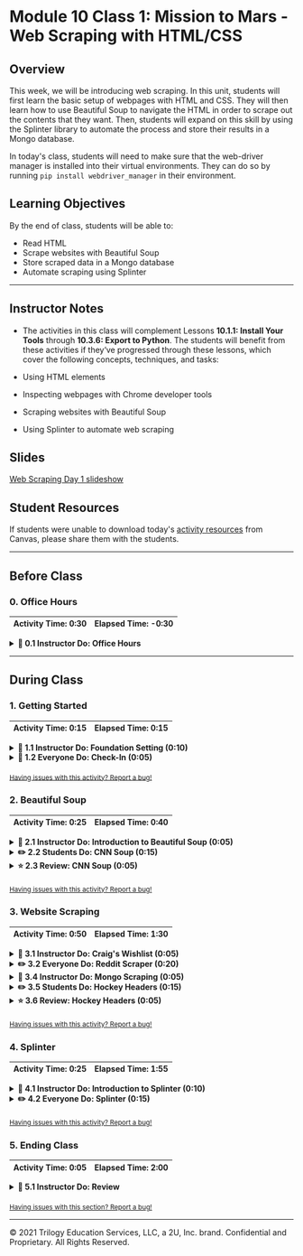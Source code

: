 # Module 10 Class 1: Mission to Mars - Web Scraping with HTML/CSS

## Overview

This week, we will be introducing web scraping. In this unit, students will first learn the basic setup of webpages with HTML and CSS. They will then learn how to use Beautiful Soup to navigate the HTML in order to scrape out the contents that they want. Then, students will expand on this skill by using the Splinter library to automate the process and store their results in a Mongo database.

In today's class, students will need to make sure that the web-driver manager is installed into their virtual environments. They can do so by running `pip install webdriver_manager` in their environment.

## Learning Objectives

By the end of class, students will be able to:

* Read HTML
* Scrape websites with Beautiful Soup
* Store scraped data in a Mongo database
* Automate scraping using Splinter

- - -

## Instructor Notes

* The activities in this class will complement Lessons **10.1.1: Install Your Tools** through **10.3.6: Export to Python**.  The students will benefit from these activities if they‘ve progressed through these lessons, which cover the following concepts, techniques, and tasks:

* Using HTML elements

* Inspecting webpages with Chrome developer tools

* Scraping websites with Beautiful Soup

* Using Splinter to automate web scraping


## Slides

[Web Scraping Day 1 slideshow](https://docs.google.com/presentation/d/1RIIOaGg2FORoF1H4MbmAYkx2lyNacE_ESFYwl41T4q4/edit#slide=id.gab17893448_0_2766)

## Student Resources

If students were unable to download today's [activity resources](https://2u-data-curriculum-team.s3.amazonaws.com/data-viz-online-lesson-plans/10-Lessons/10-1-Student_Resources.zip) from Canvas, please share them with the students.

- - -

## Before Class

### 0. Office Hours

| Activity Time: 0:30       |  Elapsed Time:     -0:30  |
|---------------------------|---------------------------|

<details>
  <summary><strong> 📣 0.1 Instructor Do: Office Hours</strong></summary>

* Before you begin class, hold office hours. Office hours should be driven by students. Encourage students to take full advantage of office hours by reminding them that this is their time to ask questions and get assistance from instructional staff as they learn new concepts.

* Expect that students may ask for assistance. For example:

  * Further review on a particular subject
  * Debugging assistance
  * Help with computer issues
  * Guidance with a particular tool

</details>

- - -

## During Class

### 1. Getting Started

| Activity Time:       0:15 |  Elapsed Time:      0:15  |
|---------------------------|---------------------------|

<details>
  <summary><strong>📣 1.1 Instructor Do: Foundation Setting (0:10)</strong></summary>

* Welcome students to class.

* Direct students to post individual questions in the Zoom chat to be addressed by your and/or your TAs at the end of class.

* Open the slideshow and use slides 1-9 to walk through the foundation setting with your class.

* **Big Picture:** This is an opportunity to zoom out and see the big picture of where they are in the program. Take a moment to mention some real-world examples illustrating the value of what they're learning this week.

* **Program Pointers:** Talk through some of the key logistical things that will help students stay on track. This is an opportunity to speak to what students may need when they're at this particular point of the program.

* **This Week - Web Scraping:** Talk through the key skills students will be learning this week. Let students know they will be learning about webpage layouts with HTML and CSS, and how to scrape this data using Beautiful Soup and Splinter.

* **This Week's Challenge:** For this week's Challenge, let the students know that they'll be creating a web app that displays images of Mars’ hemispheres, complete with titles. The students will need to obtain this information by scraping a website using Splinter and Beautiful Soup then storing the data inside a Mongo database.

* **Career Connection:** Let students know how they will be using the skills covered this week throughout their careers. It's important for them to know the "why." Give examples of when they may be used in work or when you have used those skills in your workplace.

  * Just a reminder that each week students receive a Career Connection in their course of work that ties to what academic content is being consumed. This Career Connection relates this week's material to a professional setting, encourages students to complete certain career services tasks, and provides technical interviewing questions, where applicable, that the student can work through.
 
  * Explore the [Career Engagement Network](https://careernetwork.2u.com/?utm_medium=Academics&utm_source=boot_camp) for more services and resources you’ll benefit from throughout your boot camp journey. 

* **How to Succeed This Week:** Remind your students that they may have moments of frustration this week as they learn something complex. These moments are great for deepening their knowledge. Use the side material to outline some of the topics that they may find tricky in this module. Consider sharing something about your personal learning journey. It helps students to recognize that everyone starts somewhere and that they are not alone.

* **Today's Objectives:** Now, outline the concepts that will be covered in today's lesson. Remind students that they can find the relevant activity files in the “Getting Ready for Class” page in their course content.

</details>

<details>
  <summary><strong>🎉  1.2 Everyone Do: Check-In (0:05)</strong></summary>

* Ask the class the following questions and call on students for answers:

    * **Q:** How are you feeling about your progress so far?

    * **A:** We are starting to build your skillset. It’s also okay to feel overwhelmed as long as you don’t give up.

    * **Q:** How comfortable do you feel with this topic?

    * **A:** Let's do "fist to five" together. If you are not feeling confident, hold up a fist (0). If you feel very confident, hold up an open hand (5).

</details>

<sub>[Having issues with this activity? Report a bug!](https://bit.ly/3asxu4e)</sub>

### 2. Beautiful Soup

| Activity Time:       0:25 |  Elapsed Time:      0:40  |
|---------------------------|---------------------------|

<details>
  <summary><strong>📣 2.1 Instructor Do: Introduction to Beautiful Soup (0:05)</strong></summary>

* Let the class know that today will serve as a brief introduction to Python's Beautiful Soup library, an extremely powerful, albeit strangely named, tool for web scraping.

* Open the slideshow and use slides 10-18 to facilitate welcoming the class while covering the following points:

  * Up to this point, the class has been forced to rely on analyzing web APIs and pre-existing data sets. After today, however, students will know how to collect data from web resources that do not offer a full and convenient way to access to their data.

  * Beautiful Soup has to be installed before Python can use it. To do this, simply run `pip install bs4` within the terminal.

* You may use slides 18-25 to accompany this activity.

* For this demonstration, open up [01-Ins_SoupIntro](Activities/01-Ins_SoupIntro/Solved/IntroToSoup.ipynb) within Jupyter Notebook, going through the code within line by line with the class and answering any questions that students may have.

  * The line `from bs4 import BeautifulSoup as bs` is used to import the Beautiful Soup library into the application.

  * In this example, Beautiful Soup will be working with some basic HTML that is stored as a string. Let the class know that this is being used instead of an external HTML file at the moment.

  * A Beautiful Soup object is parsed/created using `bs(html_string, 'html.parser')`, and the object returned is assigned to the `soup` variable.

  * Remind students that the DOM, or Document Object Model, is a tree whose structure is defined by the nesting of tags. Beautiful Soup looks through this tree and then converts it to a specialized object equipped with powerful methods for traversing and searching the HTML for attributes, text, etc.

  * The `type(soup)` method being used confirms that the `soup` object created is indeed a BeautifulSoup object.

  * The `prettify()` method of the Beautiful Soup library is then used to return a formatted version of the object that is easier to read.

    ![HTML String and Parsing](Images/01-IntroSoup_HTMLString.png)

* Now, demonstrate how different parts of the HTML can be extracted using dot notation.

  * Begin by extracting the title element of the HTML document using `soup.title`. This returns the entire HTML element, including the tags themselves.

  * If the developer wants to collect only the text contained within the title element and nothing else, they can simply add `.text` to the end of their call. This will return the string surrounded by whitespace.

  * The text can be further cleaned by adding `.strip()` onto the end of the chain. Now, the text value will be on its own.

    ![Title Element](Images/01-IntroSoup_TitleElement.png)

* Demonstrate to the class how the HTML's body can be collected, referenced, and printed to the screen.

  * Using `soup.body`, Python developers can print out the entire body of an HTML file with each element's tags included. Adding `.text` and `.strip()` to the end of the chain will further parse down the values that are returned.

  * Using the line `soup.body.p.text`, the text for only the first paragraph will be collected. Adding `.strip()` to the end of this chain will remove the whitespace as well.

    ![Collect Paragraph Text](Images/01-IntroSoup_AllParagraphs.png)

  * The `find_all(<ELEMENT>)` method returns a list containing all of the HTML elements of a specific type. As such, every paragraph (`<p>`) element on a page can be collected using `soup.body.find_all('p')`.

  * Index numbers can then be used to access the paragraph elements in a targeted fashion, which allows developers to target more than the first instance of an element.

    ![Target Paragraph](Images/01-IntroSoup_TargetParagraph.png)

* Answer whatever questions students may have before moving on to the next activity.

</details>

<details>
  <summary><strong>✏️ 2.2 Students Do: CNN Soup (0:15)</strong></summary>

* In this activity, students will take their first web-scraping steps by taking an external HTML file, parsing it, and then printing out specific elements to the console.

* Start by opening the [template.html](Acitivities/02-Stu_CNNSoup/Resources/template.html) file in your browser and inspect the page with the DevTools to the show the HTML structure of the top ten headlines. In the inspector show the students the headlines are contained inside `<td></td>` tags and also contain child `<a></a>` tags, which is what will be needed to find in this activity.

* Show the students what their final output will look like.

  ![CNN Soup - Output](Images/02-CNNSoup_Output.png)

* Make sure the students can download and open the [instructions](Activities/02-Stu_CNNSoup/README.md) and the [starter code](Activities/02-Stu_CNNSoup/Unsolved/Stu_CNN-Unsolved.ipynb) for this activity.

* Answer any questions before breaking the students out into groups.

* Divide students into groups of 3-5. They should work on the solution by themselves, but they can talk to others in their group to get tips.

* Let students know that they may be asked to share and walk through their work at the end of the activity.

</details>

<details>
  <summary><strong>⭐ 2.3 Review: CNN Soup (0:05)</strong></summary>

* Once time is up, ask for a volunteer to walk through their solution.

* To encourage participation, you can open the [starter code](Activities/02-Stu_CNNSoup/Unsolved/Stu_CNN-Unsolved.ipynb) and ask students to start scraping the HTML file.

* If there are no volunteers, open up [Stu_CNN.ipynb](Activities/02-Stu_CNNSoup/Solved/Stu_CNN.ipynb) within Jupyter Notebook and go through the code line by line with the class, answering any questions students may have and hitting upon the following points:

  * Start by creating the Beautiful Soup object.

  ```python
  # Create a Beautiful Soup object
  soup = bs(html, 'lxml')
  ```

  * Finding the `title` of the document is simple: use `soup.title.text` and the HTML file's title element will be collected.

  * To print all the paragraphs, `soup.find_all('p')` can be used before looping over the results to print their text to the console.

    ![Title and Paragraphs](Images/02-CNNSoup_TitleAndPara.png)

  * The final part is trickier. First review the HTML structure of the headline list in the DOM using the element inspector in DevTools. Then describe how to drill through the DOM:

    * Users should initially find all `td` elements in the HTML document and then, as they loop over them, select only cells that contain a child `anchor` element.

  * Note the use of short-circuit logic to check if `td.a` and `td.a.text` exist. The element must pass these two tests in order for its contents to be added to the headlines list.

  * Finally, since other headlines later in the page may have been caught by our code, we only loop through the first 10 to ensure we're only displaying what we targeted:

    ![Top Ten Headlines](Images/02-CNNSoup_Headlines.png)

* Send out the [Stu_CNN.ipynb](Activities/02-Stu_CNNSoup/Solved/Stu_CNN.ipynb) notebook for students to review later.

* Answer any questions before moving on to the next activity.

</details>

<sub>[Having issues with this activity? Report a bug!](https://bit.ly/2MgYlbK)</sub>

### 3. Website Scraping

| Activity Time:       0:50 |  Elapsed Time:      1:30  |
|---------------------------|---------------------------|

<details>
  <summary><strong>📣 3.1 Instructor Do: Craig's Wishlist (0:05)</strong></summary>

* Open the slide show and use slides 29-32 to present this unit to the class.

* Explain to the class that so far they have only parsed HTML strings with Beautiful Soup. Now it is time to scrape a live website! The first site we will scrape is `craigslist.com` to find the perfect gift for a friend.

  * The goal will be to scrape the results for an item, such as a guitar, on Craigslist and return each relevant listing's title, price, and URL.

* You may use slides 32-37 to accompany this activity.

* Next, open up [Ins_Craigslist.ipynb](Activities/03-Ins_Craigslist/Solved/Ins_Craigslist.ipynb) and go through the code with the class, answering whatever questions students may have.

  * Explain how the `requests` module is used to obtain the HTML object. Beautiful Soup then parses the returned object and converts it for further use.

  ```python
  # Dependencies
  from bs4 import BeautifulSoup
  import requests

  # URL of page to be scraped
  url = 'https://newjersey.craigslist.org/search/sss?sort=rel&query=guitar'

  # Retrieve page with the requests module
  response = requests.get(url)

  # Create BeautifulSoup object; parse with 'html.parser'
  soup = BeautifulSoup(response.text, 'html.parser')
  ```

  * The Beautiful Soup object is then pretty-printed to the console for analysis. This allows the developer to search through the source code and find elements that they wish to grab.

  * Another method of examining the HTML is to navigate to the webpage itself and open up its source within the inspector.

  * Through analysis of the HTML code, we  find that the desired data is stored within the HTML as a list item whose class is "result-row". The title of the item also takes the form of an anchor element whose class is "result-title".

    ![Source HTML](Images/03-Craigslist_Source.png)

  * The listing price can also be found within a `span` element whose class is `result-price`.

  * To retrieve the contents of these elements, a `find_all('li', class_='result-row')` method can be called on the `soup` object.

  * Print out all of the `results`, and a Python list of all the Craigslist listings from the query will be printed to the console.

    ![Craigslist Results](Images/03-Craigslist_Results.png)

  * By iterating through the listings, we can then pull specific information from the Beautiful Soup object.

  * Each listing's title can be gathered using `result.find('a', class_='result-title")`, their prices can be collected with `result.a.span.text`.

  * Point out that an elements attributes are accessed suing square-bracket notation. Then show that links can be retrieved by accessing the "href" attribute of each listing using `result.a["href"]`.

  ```python
  # results are returned as an iterable list
  results = soup.find_all('li', class_="result-row")

  # Loop through returned results
  for result in results:
      # Error handling
      try:
          # Identify and return title of listing
          title = result.find('a', class_="result-title").text
          # Identify and return price of listing
          price = result.a.span.text
          # Identify and return link to listing
          link = result.a['href']

          # Print results only if title, price, and link are available
          if (title and price and link):
              print('-------------')
              print(title)
              print(price)
              print(link)
      except AttributeError as e:
          print(e)
  ```

* Displaying the results being collected is as simple as printing the data to the console as they are collected.

* Answer whatever questions the class may have before moving on to the next activity.

</details>

<details>
  <summary><strong>✏️ 3.2 Everyone Do: Reddit Scraper (0:20)</strong></summary>

* In this activity, students will scrape the Python Reddit for potentially interesting content. They will also have to filter for threads with 20 or more comments in them.

* Display what the final output of the activity to the students.

  ![Reddit Scrape - Output](Images/04-RedditScrape_Output.png)

* The students will work independently for the first 10-15 minutes before participating in student-led live coding.

* Make sure the students can download and open the [instructions](Activities/04-Evr_RedditScrape/README.md) and the [starter code](Activities/04-Evr_RedditScrape/Unsolved/Stu_Reddit_Scraper.ipynb) for this activity.

* Before beginning, open up the [Programmer-Humor.html](Activities/04-Evr_RedditScrape/Solved/Programmer-Humor.html) in Chrome inspector and spend a minute or so parsing the information needed for this scraping activity. Explain:

  * Even though there is no CSS file attached to create the layout, the class names are still included in the HTML.

  * We can still search for class tags in the HTML file.

* Let the students work on their solution in the main classroom for 10 minutes, then open the [starter code](Activities/04-Evr_RedditScrape/Unsolved/Stu_Reddit_Scraper.ipynb) and ask for a volunteer to find class 'top-matter'.

    ```python
    results = soup.find_all('div', class_='top-matter')
    ```

* Then, ask for a volunteer to loop through the results to retrieve the thread title and access its contents.

  ```python
  # Retrieve the thread title
  title = result.find('p', class_='title')


  # Access the thread's text content
  title_text = title.a.text
  ```

* Repeat the process of asking for a volunteer to complete the try-except block.

  ```python
  try:
      # Access the thread with CSS selectors
      thread = result.find('li', class_='first')

      # The number of comments made in the thread
      comments = thread.text.lstrip()

      # Parse string, e.g. '47 comments' for possible numeric manipulation
      comments_num = int(comments.split()[0])

      # Access the href attribute with bracket notation
      link = thread.a['href']

      # Run if the thread has 20 or more comments
      if (comments_num >=20 ):
          print('\n-----------------\n')
          print(title_text)
          print('Comments:', comments_num)
          print(link)
  except AttributeError as e:
      print(e)
  ```

* Send the students the [reddit scrape solution file](Activities/04-Evr_RedditScrape/Solved/Stu_Reddit_Scraper.ipynb) for review later.

* Answer any questions before moving on.
</details>


<details>
  <summary><strong>📣 3.4 Instructor Do: Mongo Scraping (0:05)</strong></summary>

* You may use slides 42-46 to accompany the beginning of this next activity.

* Open up [Ins_MongoScraping.ipynb](Activities/05-Ins_MongoScraping/Solved/Ins_MongoScraping.ipynb) and use these examples to show how to translate the results of a web scraper to a MongoDB database. Be sure to cover the following points:

  * The application starts out by importing the relevant dependencies, initializing Pymongo, and defining the MongoDB database and collection.

  * Explain that, instead of `html.parser`, the `lxml` parser is being used. Send out [this link](https://www.crummy.com/software/BeautifulSoup/bs4/doc/#installing-a-parser), which provides a table with information on the various parsers available to Beautiful Soup. Explain that some parsers are more flexible with parsing HTML than others.

  * Students may need to install the `lxml` module with `pip install lxml` from their console in order for this parser to function.

    ![Importing Libraries](Images/05-MongoScraping_Import.png)

  * Much of the code is similar to the earlier example from Craigslist. Explain that as the application loops through the results of the `soup` object, it is simply gathering the information into a dictionary and then posting it to the MongoDB database.

    ![Scrape and Export to Mongo](Images/05-MongoScraping_TranslateAndExport.png)

  * After the application has pushed all the scraped data into the MongoDB database, this can be verified by querying the database and printing out all the results to the console.

    ![Querying and Printing](Images/05-MongoScraping_Querying.png)

  * Alternatively, the user could also query the database from the console ... if they really wanted to.

    ![Query From Console](Images/05-MongoScraping_Console.png)

* Run through the code one more time with the class, having students explain the function of each code block to the best of their ability.

* Answer whatever questions students may have before moving onto the next activity.

</details>

<details>
  <summary><strong>✏️ 3.5 Students Do: Hockey Headers (0:15)</strong></summary>

* In this activity, students will scrape the news page of the NHL website for articles and then post the title/header of each article to MongoDB.

* Make sure the students can download and open the [instructions](Activities/06-Stu_HockeyHeaders/README.md) and the [starter code](Activities/06-Stu_HockeyHeaders/Unsolved/Stu_Hockey.ipynb) for this activity.

* Display what the final output of the activity to the students.

  ![Hockey Headers](Images/06-HockeyHead_Output.png)

* Answer any questions before breaking the students out into groups.

* Divide students into groups of 3-5. They should work on the solution by themselves, but they can talk to others in their group to get tips.

* Let students know that they may be asked to share and walk through their work at the end of the activity.

</details>

<details>
  <summary><strong>⭐ 3.6 Review: Hockey Headers (0:05)</strong></summary>

* Once time is up, ask for a volunteer to walk through their solution.

* To encourage participation, you can open the [starter code](Activities/06-Stu_HockeyHeaders/Unsolved/Stu_Hockey.ipynb) and ask students to set up the Mongo database and start scraping the website.

* If there are no volunteers, open up [Stu_Hockey.ipynb](Activities/06-Stu_HockeyHeaders/Solved/Stu_Hockey.ipynb) within Jupyter Notebook and go through the code line by line with the class, answering any questions students may have and hitting upon the following points:

  * The main focus of this activity is for students to post scraped data into MongoDB. Start by initializing PyMongo to work with MongoDB, then define the database and collection.

  ```python
  # Initialize PyMongo to work with MongoDBs
  conn = 'mongodb://localhost:27017'
  client = pymongo.MongoClient(conn)

  # Define database and collection
  db = client.nhl_db
  collection = db.articles
  ```

  * Set the URL, then use the requests module and Beautiful Soup to retrieve the information from the page.

  ```python
  # URL of page to be scraped
  url = 'https://www.nhl.com/news'

  # Retrieve page with the requests module
  response = requests.get(url)
  # Create BeautifulSoup object; parse with 'html.parser'
  soup = BeautifulSoup(response.text, 'html.parser')
  ```

  * Loop over the results to get the date.

  ```python
  # loop over results to get article data
  for result in results:
      # scrape the article header
      header = result.find('h1', class_='article-item__headline').text

      # scrape the article subheader
      subheader = result.find('h2', class_='article-item__subheader').text

      # scrape the datetime
      datetime = result.find('span', class_='article-item__date')['data-date']

      # get only the date from the datetime
      date = datetime.split('T')[0]
  ```

  * Create a dictionary and insert it into MongoDB.

  ```python
      # Dictionary to be inserted into MongoDB
      post = {
          'header': header,
          'subheader': subheader,
          'date': date,
      }

      # Insert dictionary into MongoDB as a document
      collection.insert_one(post)
  ```

  * Finally, display the records from the MongoDB database.

  ```python
  # Display the MongoDB records created above
  articles = db.articles.find()
  for article in articles:
      print(article)
  ```

* Answer any question before moving on to the next activity.

</details>

<sub>[Having issues with this activity? Report a bug!](https://bit.ly/2YwLKUh)</sub>

### 4. Splinter

| Activity Time:       0:25 |  Elapsed Time:      1:55  |
|---------------------------|---------------------------|

<details>
  <summary><strong>📣 4.1 Instructor Do: Introduction to Splinter (0:10)</strong></summary>

* Open the slide show and use slides 50-55 to present this unit to the class.

* **Important:** Have students install the web-driver manager into their virtual environments.

  ```bash
  pip install webdriver_manager
  ```

* Up to this point, students have used Beautiful Soup to scrape one static page at a time.

  * Point out that, often, developers can only access interesting parts of a website after engaging in some kind of interaction with it.

  * Point out that, typically, these interactions are pretty easy to automate: logging in, filling out and submitting forms, etc.

  * Explain that when the data is "buried" behind such dynamic interactions, a web driver can be used to write scripts for the browser!

  * Explain that this allows developers to simulate user interactions programmatically and scrape multiple pages along the way.

* Go to [http://quotes.toscrape.com/](http://quotes.toscrape.com/), a sample page to practice web scraping. At the bottom is a “Next” button. Explain that the application we are using will use Splinter to click these buttons and scrape each page.

    ![Splinter In Control](Images/07-Splinter_Automatic.png)

* You can use slides 56-59 to accompany this activity.

* Open up [Ins_Splinter.ipynb](Activities/07-Ins_Splinter/Solved/Ins_Splinter.ipynb) and explain that Splinter is a Python module that automates browser actions such as visiting a URL, filling fields, and clicking buttons. It can be a very useful tool in the web scraper's arsenal!

  * From the notebook, run the code, then show the results to the class.

    ![Images/splinter2.png](Images/07-Splinter_Console.png)

  * Each quote on a page is displayed along with its page number.

* Walk through the code with the class, explaining the application line by line.

  * As usual, the application starts by importing all of the dependencies needed.

  * The web-driver manager imports `ChromeDriverManager`, which is set up and used to create an instance of a Splinter browser. `False` is passed for the `headless` option, which means that the browser's actions will be displayed in a Chrome window so that the process can be seen.

  ```python
  executable_path = {'executable_path': ChromeDriverManager().install()}
  browser = Browser('chrome', **executable_path, headless=False)
  ```

  * The specified URL is then accessed and visited.

  ```python
  url = 'http://quotes.toscrape.com/'
  browser.visit(url)
  ```

  * Explain that for each page, developers will need to parse and display that site's contents, i.e. quotes. The browser then needs to click the “Next” button to proceed onto the next page to collect the next collection of quotes.

  * Open the Chrome inspector to identify the element that the application will need to click.

    ![Next Page](Images/07-Splinter_NextButton.png)

  * Navigate to [Splinter's documentation](https://splinter.readthedocs.io/en/latest/elements-in-the-page.html) and inform the class that Splinter offers various ways of interacting with the page, including clicking an element by its text.

  * The next part is a `for` loop with five iterations that uses Beautiful Soup to parse the page by collecting all the quotes in that location.

  * Additionally, after printing all the quotes on a page, the application clicks on the “Next” button with Splinter's `links.find_by_partial_text()` method and then chains the `.click()` method to click on the “Next” button.

  ```python
  for x in range(1, 6):

      html = browser.html
      soup = BeautifulSoup(html, 'html.parser')

      quotes = soup.find_all('span', class_='text')

      for quote in quotes:
          print('page:', x, '-------------')
          print(quote.text)

      browser.links.find_by_partial_text('Next').click()
  ```

  * Finally, explain that there are 10 total pages on this practice website, but that this application arbitrarily chose 5 as the number of pages to cycle through.

* Answer any questions that students may have before moving on to the next activity.

</details>

<details>
  <summary><strong>✏️ 4.2 Everyone Do: Splinter (0:15)</strong></summary>

* In this exercise, students are asked to use Splinter to do more scraping of the quotes website.

* The students will work independently for the first 5 minutes before participating in student-led live coding.

* Make sure the students can download and open the [instructions](Activities/08-Evr_Splinter/README.md) and the [starter file](Activities/08-Evr_Splinter/Unsolved/Stu_Splinter.ipynb) for this activity from the AWS link.

* Let the students work on their solution in the main classroom for 5 minutes, then open the [starter file](Activities/08-Evr_Splinter/Unsolved/Stu_Splinter.ipynb) and ask for volunteers to help you code the setup.

  ```python
  # HTML object
  html = browser.html
  # Parse HTML with Beautiful Soup
  soup = BeautifulSoup(html, 'html.parser')
  # Retrieve all elements that contain book information
  articles = soup.find_all('article', class_='product_pod')
  ```

* Next, have a volunteer help you code how to iterate through each book.

  ```python
  # Iterate through each book
  for article in articles:
      # Use Beautiful Soup's find() method to navigate and retrieve attributes
      h3 = article.find('h3')
      link = h3.find('a')
      href = link['href']
      title = link['title']
      print('-----------')
      print(title)
      print('http://books.toscrape.com/' + href)
  ```

* Finally, have a volunteer help you code how to click on the “Next” button on each page.

  ```python
  # Click the 'Next' button on each page
  try:
      browser.links.find_by_partial_text('next').click()

  except:
      print("Scraping Complete")
  ```

* Send out the [solution file](Activities/08-Evr_Splinter/Solved/Stu_Splinter.ipynb) so they can review later.

* Answer any questions before ending class.

</details>

<sub>[Having issues with this activity? Report a bug!](https://bit.ly/3oBHblV)</sub>

### 5. Ending Class

| Activity Time:       0:05 |  Elapsed Time:      2:00  |
|---------------------------|---------------------------|

<details>
  <summary><strong>📣  5.1 Instructor Do: Review </strong></summary>

* Before ending class, review the skills that were covered today and mention where these skills are taught in the module.
  * Using HTML elements was covered in **Lesson 10.1.1**.
  * Using Chrome developer tools was covered in **Lesson 10.2.2**.
  * Scraping with Splinter and Beautiful Soup was covered in **Lesson 10.3.1** and **Lesson 10.3.2**.
  * Storing data in MongoDB was covered in **Lesson 10.4.1**.

* Answer any questions the students may have.

* Finally, encourage your class to begin the Challenge as soon as possible, if they haven’t already, and to use the Learning Assistants channel and prescheduled Office Hours with their instructional team for help as they progress through their work. If they feel like they need context to understand documentation or instructions throughout the week, this is where they can get it.

</details>

<sub>[Having issues with this section? Report a bug!](https://bit.ly/39Bcc5d)</sub>

---

© 2021 Trilogy Education Services, LLC, a 2U, Inc. brand.  Confidential and Proprietary.  All Rights Reserved.
